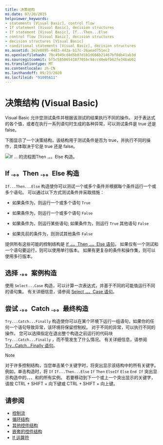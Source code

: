 ```yaml
---
title: 决策结构
ms.date: 07/20/2015
helpviewer_keywords:
- statements [Visual Basic], control flow
- If statement [Visual Basic], decision structures
- If statement [Visual Basic], If...Then...Else
- control flow [Visual Basic], decision structures
- decision structures [Visual Basic]
- conditional statements [Visual Basic], decision structures
ms.assetid: 2e2e0895-4483-442a-b17c-26aead751ec2
ms.openlocfilehash: 79c4949cd4d5b07d1b1d666b21467bf8db41ab3d
ms.sourcegitcommit: bf5c5850654187705bc94cc40ebfb62fe346ab02
ms.translationtype: MT
ms.contentlocale: zh-CN
ms.lasthandoff: 09/23/2020
ms.locfileid: "91095611"
---
```

# <a name="decision-structures-visual-basic"></a>决策结构 (Visual Basic)

Visual Basic 允许您测试条件并根据该测试的结果执行不同的操作。 对于表达式的各个值，或者在执行一系列语句时生成的各种异常，可以测试条件是 true 还是 false。  
  
 下图显示了一个决策结构，该结构用于测试条件是否为 true，并执行不同的操作，具体取决于它是 true 还是 false。  
  
 ![If ... 的流程图Then .。。Else 构造。](./media/decision-structures/if-then-else-construction.gif)  
  
## <a name="ifthenelse-construction"></a>If .。。Then .。。Else 构造  

 `If...Then...Else` 构造使你可以测试一个或多个条件并根据每个条件运行一个或多个语句。 可以通过以下方式测试条件并采取措施：  
  
- 如果条件为，则运行一个或多个语句 `True`  
  
- 如果条件为，则运行一个或多个语句 `False`  
  
- 如果条件为，则运行某些语句; 如果条件为，则运行 `True` 其他语句 `False`  
  
- 如果先前的条件为，则测试其他条件 `False`  
  
 提供所有这些可能的控制结构是 [If .。。Then .。。Else 语句](../../../language-reference/statements/if-then-else-statement.md)。 如果仅有一个测试和一个语句要运行，则可以使用单行版本。 如果有更复杂的条件和操作集，则可以使用多行版本。  
  
## <a name="selectcase-construction"></a>选择 .。。案例构造  

 使用 `Select...Case` 构造，可以计算一次表达式，并基于不同的可能值运行不同的语句集。 有关详细信息，请参阅 [Select .。。Case 语句](../../../language-reference/statements/select-case-statement.md)。  
  
## <a name="trycatchfinally-construction"></a>尝试 .。。Catch .。。最终构造  

 `Try...Catch...Finally` 构造使你可以在某个环境下运行一组语句，如果你的任何一个语句导致异常，该环境将保留控制权。 对于不同的异常，可以执行不同的操作。 您可以选择指定在退出整个构造之前运行的代码块 `Try...Catch...Finally` ，而不管发生了什么情况。 有关详细信息，请参阅 [Try...Catch...Finally 语句](../../../language-reference/statements/try-catch-finally-statement.md)。  
  
> [!NOTE]
> 对于许多控制结构，当您单击某个关键字时，将突出显示该结构中的所有关键字。 例如，单击构造时，将 `If` `If...Then...Else` `If` `Then` `ElseIf` `Else` `End If` 突出显示构造中的、、、和的所有实例。 若要移动到下一个或上一个突出显示的关键字，请按 CTRL + SHIFT + 向下键或 CTRL + SHIFT + 向上键。  
  
## <a name="see-also"></a>请参阅

- [控制流](index.md)
- [循环结构](loop-structures.md)
- [其他控件结构](other-control-structures.md)
- [嵌套的控件结构](nested-control-structures.md)
- [If 运算符](../../../language-reference/operators/if-operator.md)
